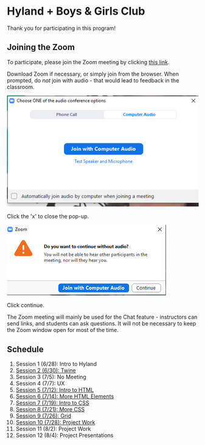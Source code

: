 # Hyland + Boys & Girls Club
Thank you for participating in this program!

## Joining the Zoom
To participate, please join the Zoom meeting by clicking [this link](https://hyland.zoom.us/j/99442377582?pwd=d1dNc1Exa2VoZjVTNkdqSUd1STR6QT09).

Download Zoom if necessary, or simply join from the browser. When prompted, do _not_ join with audio - that would lead to feedback in the classroom.

![](zoomaudioprompt.png)

Click the 'x' to close the pop-up.

![](continuewithoutaudio.png)

Click continue.

The Zoom meeting will mainly be used for the Chat feature - instructors can send links, and students can ask questions. It will not be necessary to keep the Zoom window open for most of the time.

## Schedule
1. Session 1 (6/28): Intro to Hyland
1. [Session 2 (6/30): Twine](https://hytechcamps.github.io/twine/)
1. Session 3 (7/5): No Meeting
1. Session 4 (7/7): UX
1. [Session 5 (7/12): Intro to HTML](Session5HtmlIntro/StudentDesc.md)
1. [Session 6 (7/14): More HTML Elements](Session6HtmlContinued/StudentDesc.md)
1. [Session 7 (7/19): Intro to CSS](Session7CssIntro/StudentDesc.md)
1. [Session 8 (7/21): More CSS](Session8CssSelectors/StudentDesc.md)
1. [Session 9 (7/26): Grid](Session9Grid/StudentDesc.md)
1. [Session 10 (7/28): Project Work](Session10FinalProject/StudentDesc.md)
1. Session 11 (8/2): Project Work
1. Session 12 (8/4): Project Presentations